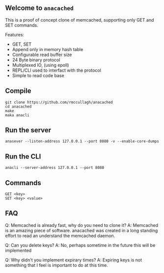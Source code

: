 ## Welcome to `anacached`

This is a proof of concept clone of memcached, supporting only GET and SET commands. 

Features:
- GET, SET
- Append only in memory hash table
- Configurable read buffer size
- 24 Byte binary protocol
- Multiplexed IO, (using epoll)
- REPL/CLI used to interfact with the protocol
- Simple to read code base

## Compile
```
git clone https://github.com/rmccullagh/anacached
cd anacached
make
maka anacli
```

## Run the server
```
anasever --listen-address 127.0.0.1 --port 8080 -v --enable-core-dumps 
```

## Run the CLI
```
anacli --server-address 127.0.0.1 --port 8080
```


## Commands
```
GET <key>
SET <key> <value>
```


## FAQ

Q: Memcached is already fast, why do you need to clone it? 
A: Memcached is an amazing piece of software. anacached was created in a long standing effort to read an understand the memcached daemon.

Q: Can you delete keys?
A: No, perhaps sometime in the future this will be implemented

Q: Why didn't you implement expirary times?
A: Expiring keys is not something that I feel is important to do at this time.  








